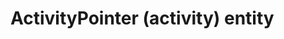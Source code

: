 # ActivityPointer (activity) entity

<!-- https://docs.microsoft.com/en-us/dynamics365/customer-engagement/developer/activitypointer-activity-entity -->